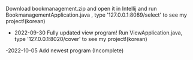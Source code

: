Download bookmanagement.zip and open it in Intellij and run BookmanagementApplication.java , type '127.0.0.1:8089/select' to see my project!(korean)

- 2022-09-30 Fully updated view program!
Run ViewApplication.java, type '127.0.0.1:8020/cover' to see my project!(korean)

-2022-10-05 Add newest program (Incomplete)
